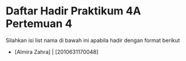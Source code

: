 # Daftar Hadir Praktikum 4A Pertemuan 4
Silahkan isi list nama di bawah ini apabila hadir dengan format berikut

- [Almira Zahra] | [2010631170048]
